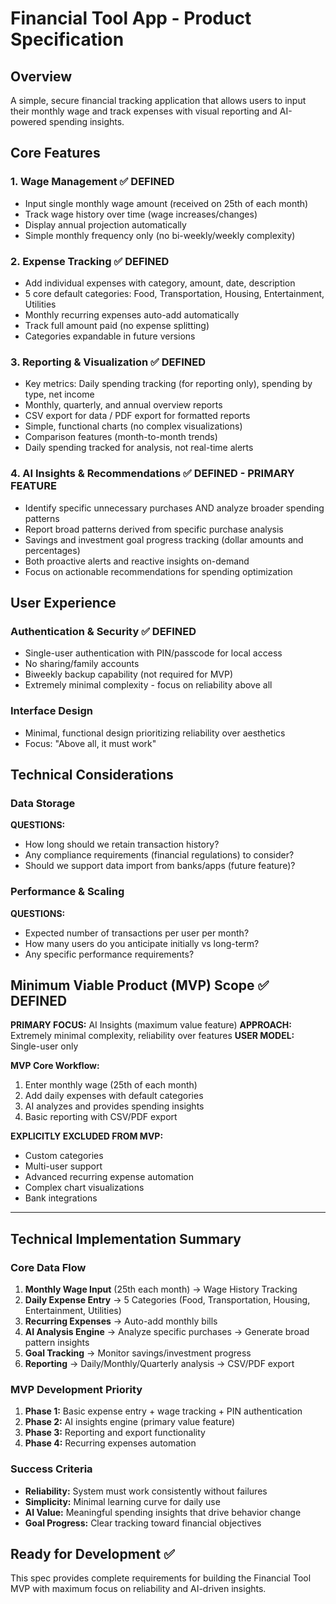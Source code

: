 # Financial Tool App - Product Specification

## Overview
A simple, secure financial tracking application that allows users to input their monthly wage and track expenses with visual reporting and AI-powered spending insights.

## Core Features

### 1. Wage Management ✅ DEFINED
- Input single monthly wage amount (received on 25th of each month)
- Track wage history over time (wage increases/changes)
- Display annual projection automatically
- Simple monthly frequency only (no bi-weekly/weekly complexity)

### 2. Expense Tracking ✅ DEFINED
- Add individual expenses with category, amount, date, description
- 5 core default categories: Food, Transportation, Housing, Entertainment, Utilities
- Monthly recurring expenses auto-add automatically
- Track full amount paid (no expense splitting)
- Categories expandable in future versions

### 3. Reporting & Visualization ✅ DEFINED
- Key metrics: Daily spending tracking (for reporting only), spending by type, net income
- Monthly, quarterly, and annual overview reports
- CSV export for data / PDF export for formatted reports
- Simple, functional charts (no complex visualizations)
- Comparison features (month-to-month trends)
- Daily spending tracked for analysis, not real-time alerts

### 4. AI Insights & Recommendations ✅ DEFINED - **PRIMARY FEATURE**
- Identify specific unnecessary purchases AND analyze broader spending patterns
- Report broad patterns derived from specific purchase analysis
- Savings and investment goal progress tracking (dollar amounts and percentages)
- Both proactive alerts and reactive insights on-demand
- Focus on actionable recommendations for spending optimization

## User Experience

### Authentication & Security ✅ DEFINED
- Single-user authentication with PIN/passcode for local access
- No sharing/family accounts
- Biweekly backup capability (not required for MVP)
- Extremely minimal complexity - focus on reliability above all

### Interface Design
- Minimal, functional design prioritizing reliability over aesthetics
- Focus: "Above all, it must work"

## Technical Considerations

### Data Storage
**QUESTIONS:**
- How long should we retain transaction history?
- Any compliance requirements (financial regulations) to consider?
- Should we support data import from banks/apps (future feature)?

### Performance & Scaling
**QUESTIONS:**
- Expected number of transactions per user per month?
- How many users do you anticipate initially vs long-term?
- Any specific performance requirements?

## Minimum Viable Product (MVP) Scope ✅ DEFINED

**PRIMARY FOCUS:** AI Insights (maximum value feature)
**APPROACH:** Extremely minimal complexity, reliability over features
**USER MODEL:** Single-user only

**MVP Core Workflow:**
1. Enter monthly wage (25th of each month)
2. Add daily expenses with default categories
3. AI analyzes and provides spending insights
4. Basic reporting with CSV/PDF export

**EXPLICITLY EXCLUDED FROM MVP:**
- Custom categories
- Multi-user support
- Advanced recurring expense automation
- Complex chart visualizations
- Bank integrations

---

## Technical Implementation Summary

### Core Data Flow
1. **Monthly Wage Input** (25th each month) → Wage History Tracking
2. **Daily Expense Entry** → 5 Categories (Food, Transportation, Housing, Entertainment, Utilities)
3. **Recurring Expenses** → Auto-add monthly bills
4. **AI Analysis Engine** → Analyze specific purchases → Generate broad pattern insights
5. **Goal Tracking** → Monitor savings/investment progress
6. **Reporting** → Daily/Monthly/Quarterly analysis → CSV/PDF export

### MVP Development Priority
1. **Phase 1:** Basic expense entry + wage tracking + PIN authentication
2. **Phase 2:** AI insights engine (primary value feature)
3. **Phase 3:** Reporting and export functionality
4. **Phase 4:** Recurring expenses automation

### Success Criteria
- **Reliability:** System must work consistently without failures
- **Simplicity:** Minimal learning curve for daily use
- **AI Value:** Meaningful spending insights that drive behavior change
- **Goal Progress:** Clear tracking toward financial objectives

## Ready for Development ✅
This spec provides complete requirements for building the Financial Tool MVP with maximum focus on reliability and AI-driven insights.